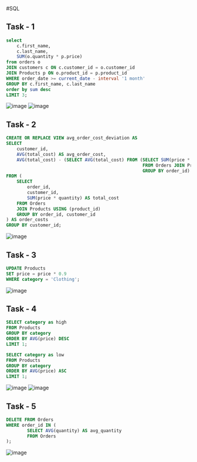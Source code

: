 #SQL

## Task - 1
```sql
select 
	c.first_name,
	c.last_name,
	SUM(o.quantity * p.price)
from orders o
JOIN customers c ON c.customer_id = o.customer_id 
JOIN Products p ON o.product_id = p.product_id
WHERE order_date >= current_date - interval '1 month'
GROUP BY c.first_name, c.last_name
order by sum desc
LIMIT 3;
```
![image](https://github.com/CheAm1337/select/assets/115126424/c58065b3-fa9c-4d35-8bce-b9dde32967e0)
![image](https://github.com/CheAm1337/select/assets/115126424/849e29da-c998-4c61-b8b3-b06d4e45860c)

## Task - 2
```sql
CREATE OR REPLACE VIEW avg_order_cost_deviation AS
SELECT 
    customer_id,
    AVG(total_cost) AS avg_order_cost,
    AVG(total_cost) - (SELECT AVG(total_cost) FROM (SELECT SUM(price * quantity) AS total_cost 
													FROM Orders JOIN Products USING (product_id) 
													GROUP BY order_id) AS overall_avg) AS deviation
FROM (
    SELECT 
        order_id, 
        customer_id,
        SUM(price * quantity) AS total_cost
    FROM Orders
    JOIN Products USING (product_id)
    GROUP BY order_id, customer_id
) AS order_costs
GROUP BY customer_id;
```
![image](https://github.com/CheAm1337/select/assets/115126424/6ff391f3-4fbd-484d-9ca7-7a8920c9ea0f)

## Task - 3
```sql
UPDATE Products
SET price = price * 0.9
WHERE category = 'Clothing';
```
![image](https://github.com/CheAm1337/select/assets/115126424/3860c100-5d89-441b-8163-ebd01d6d5f01)

## Task - 4
```sql
SELECT category as high
FROM Products
GROUP BY category
ORDER BY AVG(price) DESC
LIMIT 1;

SELECT category as low
FROM Products
GROUP BY category
ORDER BY AVG(price) ASC
LIMIT 1;
```
![image](https://github.com/CheAm1337/select/assets/115126424/57d3e9c9-96f1-4c4c-b7f4-3b290716f03b)
![image](https://github.com/CheAm1337/select/assets/115126424/57d3e9c9-96f1-4c4c-b7f4-3b290716f03b)
## Task - 5
```sql
DELETE FROM Orders
WHERE order_id IN (
        SELECT AVG(quantity) AS avg_quantity
        FROM Orders
);

```
![image](https://github.com/CheAm1337/select/assets/115126424/8709459e-40df-4f0d-af5e-a7c9cedb5f0b)
